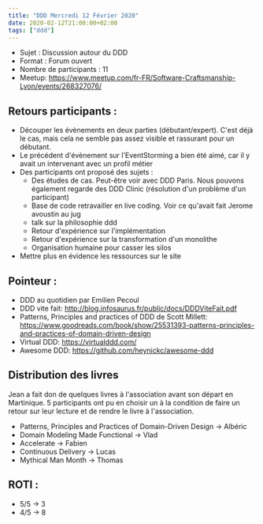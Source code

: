 ```yaml
---
title: "DDD Mercredi 12 Février 2020"
date: 2020-02-12T21:00:00+02:00
tags: ["ddd"]
---
```

- Sujet : Discussion autour du DDD
- Format : Forum ouvert
- Nombre de participants : 11
- Meetup: https://www.meetup.com/fr-FR/Software-Craftsmanship-Lyon/events/268327076/

## Retours participants :
- Découper les évènements en deux parties (débutant/expert). C'est déjà le cas, mais cela ne semble pas assez visible et rassurant pour un débutant.
- Le précédent d'évènement sur l'EventStorming a bien été aimé, car il y avait un intervenant avec un profil métier
- Des participants ont proposé des sujets :
  - Des études de cas. Peut-être voir avec DDD Paris. Nous pouvons également regarde des DDD Clinic (résolution d'un problème d'un participant)
  - Base de code retravailler en live coding. Voir ce qu'avait fait Jerome avoustin au jug
  - talk sur la philosophie ddd
  - Retour d'expérience sur l'implémentation
  - Retour d'expérience sur la transformation d'un monolithe
  - Organisation humaine pour casser les silos
- Mettre plus en évidence les ressources sur le site

## Pointeur :
- DDD au quotidien par Emilien Pecoul
- DDD vite fait: http://blog.infosaurus.fr/public/docs/DDDViteFait.pdf
- Patterns, Principles and practices of DDD de Scott Millett:  https://www.goodreads.com/book/show/25531393-patterns-principles-and-practices-of-domain-driven-design
- Virtual DDD: https://virtualddd.com/
- Awesome DDD: https://github.com/heynickc/awesome-ddd

## Distribution des livres
Jean a fait don de quelques livres à l'association avant son départ en Martinique.
5 participants ont pu en choisir un à la condition de faire un retour sur leur lecture et de rendre le livre à l'association.

- Patterns, Principles and Practices of Domain-Driven Design -> Albéric
- Domain Modeling Made Functional -> Vlad
- Accelerate -> Fabien
- Continuous Delivery -> Lucas
- Mythical Man Month -> Thomas

## ROTI :
- 5/5 -> 3
- 4/5 -> 8
